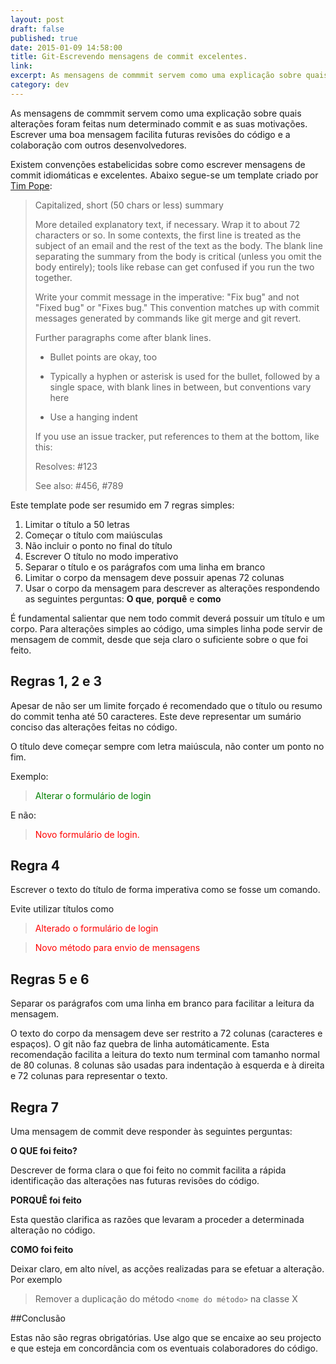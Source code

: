 ```yaml
---
layout: post
draft: false
published: true
date: 2015-01-09 14:58:00
title: Git-Escrevendo mensagens de commit excelentes.
link:
excerpt: As mensagens de commmit servem como uma explicação sobre quais alterações foram feitas num determinado commit e as suas motivações. Escrever uma boa mensagem facilita futuras revisões do código e a colaboração com outros desenvolvedores.
category: dev
---
```


As mensagens de commmit servem como uma explicação sobre quais alterações foram feitas num determinado commit e as suas motivações. Escrever uma boa mensagem facilita futuras revisões do código e a colaboração com outros desenvolvedores.

Existem convenções estabelicidas sobre como escrever mensagens de commit idiomáticas e excelentes. Abaixo segue-se um template criado por [Tim Pope](http://tbaggery.com/2008/04/19/a-note-about-git-commit-messages.html):

>Capitalized, short (50 chars or less) summary
>
>More detailed explanatory text, if necessary.  Wrap it to about 72
>characters or so.  In some contexts, the first line is treated as the
>subject of an email and the rest of the text as the body.  The blank
>line separating the summary from the body is critical (unless you omit
>the body entirely); tools like rebase can get confused if you run the
>two together.
>
>Write your commit message in the imperative: "Fix bug" and not "Fixed bug"
>or "Fixes bug."  This convention matches up with commit messages generated
>by commands like git merge and git revert.
>
>Further paragraphs come after blank lines.
>
>- Bullet points are okay, too
>
>- Typically a hyphen or asterisk is used for the bullet, followed by a
>  single space, with blank lines in between, but conventions vary here
>
>- Use a hanging indent
>
>If you use an issue tracker, put references to them at the bottom,
>like this:
>
>Resolves: #123
>
>See also: #456, #789

Este template pode ser resumido em 7 regras simples:

1. Limitar o título a 50 letras
2. Começar o título com maiúsculas
3. Não incluir o ponto no final do título
4. Escrever O título no modo imperativo
5. Separar o título e os parágrafos com uma linha em branco
6. Limitar o corpo da mensagem deve possuir apenas 72 colunas
7. Usar o corpo da mensagem para descrever as alterações respondendo as seguintes perguntas: **O que**, **porquê** e **como**

É fundamental salientar que nem todo commit deverá possuir um título e um corpo. Para alterações simples ao código, uma simples linha pode servir de mensagem de commit, desde que seja claro o suficiente sobre o que foi feito.

## Regras 1, 2 e 3

Apesar de não ser um limite forçado é recomendado que o título ou resumo do commit tenha até 50 caracteres. Este deve representar um sumário conciso das alterações feitas no código.

O título deve começar sempre com letra maiúscula, não conter um ponto no fim.

Exemplo:

><span style="color:green">Alterar o formulário de login</span>

E não:

><span style="color:red">Novo formulário de login.</span>

## Regra 4

Escrever o texto do título de forma imperativa como se fosse um comando.

Evite utilizar títulos como

><span style="color:red">Alterado o formulário de login</span>

><span style="color:red">Novo método para envio de mensagens</span>

## Regras 5 e 6

Separar os parágrafos com uma linha em branco para facilitar a leitura da mensagem.

O texto do corpo da mensagem deve ser restrito a 72 colunas (caracteres e espaços). O git não faz quebra de linha automáticamente. Esta recomendação facilita a leitura do texto num terminal com tamanho normal de 80 colunas. 8 colunas são usadas para indentação à esquerda e à direita e 72 colunas para representar o texto.

## Regra 7

Uma mensagem de commit deve responder às seguintes perguntas:

**O QUE foi feito?**

Descrever de forma clara o que foi feito no commit facilita a rápida identificação das alterações nas futuras revisões do código.

**PORQUÊ foi feito**

Esta questão clarifica as razões que levaram a proceder a determinada alteração no código.

**COMO foi feito**

Deixar claro, em alto nível, as acções realizadas para se efetuar a alteração. Por exemplo

>Remover a duplicação do método `<nome do método>` na classe X

##Conclusão

Estas não são regras obrigatórias. Use algo que se encaixe ao seu projecto e que esteja em concordância com os eventuais colaboradores do código.
